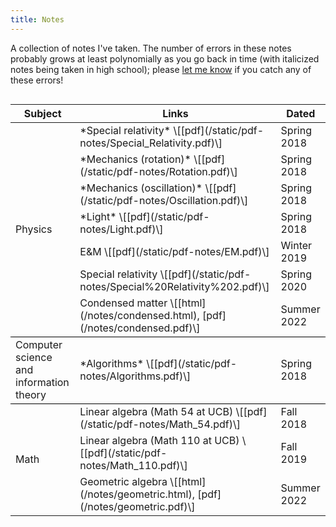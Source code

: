```yaml
---
title: Notes
---
```


A collection of notes I've taken. The number of errors in these notes probably grows at least polynomially as you go back in time (with italicized notes being taken in high school); please [let me know](mailto:andigu@g.harvard.edu) if you catch any of these errors!
<div style="display: flex; flex-direction: row; flex-wrap: wrap; justify-content: center; align-items: center;">
<div>
<table>
<thead>
  <tr>
    <th>Subject</th>
    <th>Links</th>
    <th>Dated</th>
  </tr>
  </thead>
  <tr>
    <td rowspan="7">Physics</td>
    <td>*Special relativity* \[[pdf](/static/pdf-notes/Special_Relativity.pdf)\]</td>
    <td>Spring 2018</td>
  </tr>
  <tr>
    <td>*Mechanics (rotation)* \[[pdf](/static/pdf-notes/Rotation.pdf)\]</td>
    <td>Spring 2018</td>
  </tr>
  <tr>
    <td>*Mechanics (oscillation)* \[[pdf](/static/pdf-notes/Oscillation.pdf)\]</td>
    <td>Spring 2018</td>
  </tr>
  <tr>
    <td>*Light* \[[pdf](/static/pdf-notes/Light.pdf)\]</td>
    <td>Spring 2018</td>
  </tr>
  <tr>
    <td>E&M \[[pdf](/static/pdf-notes/EM.pdf)\]</td>
    <td>Winter 2019</td>
  </tr>
  <tr>
    <td>Special relativity \[[pdf](/static/pdf-notes/Special%20Relativity%202.pdf)\]</td>
    <td>Spring 2020</td>
  </tr>
  <tr>
    <td>Condensed matter \[[html](/notes/condensed.html), [pdf](/notes/condensed.pdf)\]</td>
    <td>Summer 2022</td>
  </tr>
  <tr style="border-top: thin solid black;">
    <td rowspan="1">Computer science and information theory</td>
    <td>*Algorithms* \[[pdf](/static/pdf-notes/Algorithms.pdf)\]</td>
    <td>Spring 2018</td>
  </tr>
  <tr style="border-top: thin solid black;">
    <td rowspan="3">Math</td>
    <td>Linear algebra (Math 54 at UCB) \[[pdf](/static/pdf-notes/Math_54.pdf)\]</td>
    <td>Fall 2018</td>
  </tr>
  <tr>
    <td>Linear algebra (Math 110 at UCB) \[[pdf](/static/pdf-notes/Math_110.pdf)\]</td>
    <td>Fall 2019</td>
  </tr>
  <tr>
    <td>Geometric algebra \[[html](/notes/geometric.html), [pdf](/notes/geometric.pdf)\]</td>
    <td>Summer 2022</td>
  </tr>
</table>
</div>
</div>